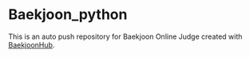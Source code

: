 # Baekjoon_python
This is an auto push repository for Baekjoon Online Judge created with [BaekjoonHub](https://github.com/BaekjoonHub/BaekjoonHub).
